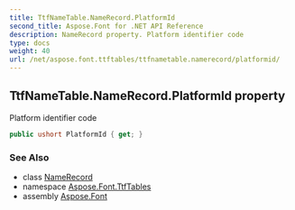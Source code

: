 ```yaml
---
title: TtfNameTable.NameRecord.PlatformId
second_title: Aspose.Font for .NET API Reference
description: NameRecord property. Platform identifier code
type: docs
weight: 40
url: /net/aspose.font.ttftables/ttfnametable.namerecord/platformid/
---
```

## TtfNameTable.NameRecord.PlatformId property

Platform identifier code

```csharp
public ushort PlatformId { get; }
```

### See Also

* class [NameRecord](../)
* namespace [Aspose.Font.TtfTables](../../../aspose.font.ttftables/)
* assembly [Aspose.Font](../../../)


